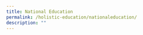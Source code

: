 ```yaml
---
title: National Education
permalink: /holistic-education/nationaleducation/
description: ""
---
```

